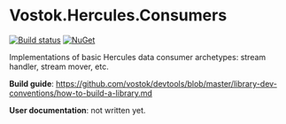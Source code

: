 # Vostok.Hercules.Consumers

[![Build status](https://ci.appveyor.com/api/projects/status/github/vostok/hercules.consumers?svg=true&branch=master)](https://ci.appveyor.com/project/vostok/hercules.consumers/branch/master)
[![NuGet](https://img.shields.io/nuget/v/Vostok.Hercules.Consumers.svg)](https://www.nuget.org/packages/Vostok.Hercules.Consumers)

Implementations of basic Hercules data consumer archetypes: stream handler, stream mover, etc.


**Build guide**: https://github.com/vostok/devtools/blob/master/library-dev-conventions/how-to-build-a-library.md

**User documentation**: not written yet.